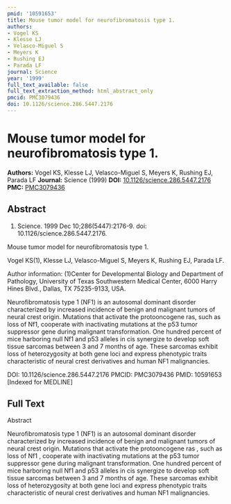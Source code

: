 ```yaml
---
pmid: '10591653'
title: Mouse tumor model for neurofibromatosis type 1.
authors:
- Vogel KS
- Klesse LJ
- Velasco-Miguel S
- Meyers K
- Rushing EJ
- Parada LF
journal: Science
year: '1999'
full_text_available: false
full_text_extraction_method: html_abstract_only
pmcid: PMC3079436
doi: 10.1126/science.286.5447.2176
---
```


# Mouse tumor model for neurofibromatosis type 1.
**Authors:** Vogel KS, Klesse LJ, Velasco-Miguel S, Meyers K, Rushing EJ, Parada LF
**Journal:** Science (1999)
**DOI:** [10.1126/science.286.5447.2176](https://doi.org/10.1126/science.286.5447.2176)
**PMC:** [PMC3079436](https://www.ncbi.nlm.nih.gov/pmc/articles/PMC3079436/)

## Abstract

1. Science. 1999 Dec 10;286(5447):2176-9. doi: 10.1126/science.286.5447.2176.

Mouse tumor model for neurofibromatosis type 1.

Vogel KS(1), Klesse LJ, Velasco-Miguel S, Meyers K, Rushing EJ, Parada LF.

Author information:
(1)Center for Developmental Biology and Department of Pathology, University of 
Texas Southwestern Medical Center, 6000 Harry Hines Blvd., Dallas, TX 
75235-9133, USA.

Neurofibromatosis type 1 (NF1) is an autosomal dominant disorder characterized 
by increased incidence of benign and malignant tumors of neural crest origin. 
Mutations that activate the protooncogene ras, such as loss of Nf1, cooperate 
with inactivating mutations at the p53 tumor suppressor gene during malignant 
transformation. One hundred percent of mice harboring null Nf1 and p53 alleles 
in cis synergize to develop soft tissue sarcomas between 3 and 7 months of age. 
These sarcomas exhibit loss of heterozygosity at both gene loci and express 
phenotypic traits characteristic of neural crest derivatives and human NF1 
malignancies.

DOI: 10.1126/science.286.5447.2176
PMCID: PMC3079436
PMID: 10591653 [Indexed for MEDLINE]

## Full Text

Abstract

Neurofibromatosis type 1 (NF1) is an autosomal dominant disorder characterized by increased incidence of benign and malignant tumors of neural crest origin. Mutations that activate the protooncogene ras , such as loss of Nf1 , cooperate with inactivating mutations at the p53 tumor suppressor gene during malignant transformation. One hundred percent of mice harboring null Nf1 and p53 alleles in cis synergize to develop soft tissue sarcomas between 3 and 7 months of age. These sarcomas exhibit loss of heterozygosity at both gene loci and express phenotypic traits characteristic of neural crest derivatives and human NF1 malignancies.
